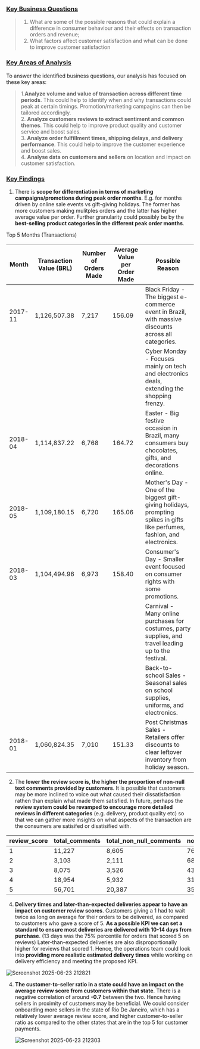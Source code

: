 ### <u> Key Business Questions </u>

> 1. What are some of the possible reasons that could explain a difference in consumer behaviour and their effects on transaction orders and revenue;
> 2. What factors affect customer satisfaction and what can be done to improve customer satisfaction

### <u> Key Areas of Analysis </u>

To answer the identified business questions, our analysis has focused on these key areas:

> 1.**Analyze volume and value of transaction across different time periods**. This could help to identify when and why transactions could peak at certain timings. Promotion/marketing campagins can then be tailored accordingly. 
<br> 2. **Analyze customers reviews to extract sentiment and common themes**. This could help to improve product quality and customer service and boost sales.
<br> 3. **Analyze order fulfillment times, shipping delays, and delivery performance**. This could help to improve the customer experience and boost sales.
<br> 4. **Analyse data on customers and sellers** on location and impact on customer satisfaction.

### <u> Key Findings </u>

1. There is **scope for differentiation in terms of marketing campaigns/promotions during peak order months**. E.g. for months driven by online sale events vs gift-giving holidays. The former has more customers making mulitples orders and the latter has higher average value per order. Further granularity could possibly be by the **best-selling product categories in the different peak order months**.

Top 5 Months (Transactions)

| Month    | Transaction Value (BRL) | Number of Orders Made | Average Value per Order Made | Possible Reason                                                                                                                                         |
|----------|-------------------------|-----------------------|------------------------------|--------------------------------------------------------------------------------------------------------------------------------------------------------|
| 2017-11  | 1,126,507.38            | 7,217                 | 156.09                       | Black Friday - The biggest e-commerce event in Brazil, with massive discounts across all categories.                                                   |
|          |                         |                       |                              | Cyber Monday - Focuses mainly on tech and electronics deals, extending the shopping frenzy.                                                            |
| 2018-04  | 1,114,837.22            | 6,768                 | 164.72                       | Easter - Big festive occasion in Brazil, many consumers buy chocolates, gifts, and decorations online.                                                   |
| 2018-05  | 1,109,180.15            | 6,720                 | 165.06                       | Mother's Day - One of the biggest gift-giving holidays, prompting spikes in gifts like perfumes, fashion, and electronics.                               |
| 2018-03  | 1,104,494.96            | 6,973                 | 158.40                       | Consumer's Day - Smaller event focused on consumer rights with some promotions.                                                                         |
|          |                         |                       |                              | Carnival - Many online purchases for costumes, party supplies, and travel leading up to the festival.                                                   |
|          |                         |                       |                              | Back-to-school Sales - Seasonal sales on school supplies, uniforms, and electronics.                                                                  |
| 2018-01  | 1,060,824.35            | 7,010                 | 151.33                       | Post Christmas Sales - Retailers offer discounts to clear leftover inventory from holiday season.                                                      |


2. The **lower the review score is, the higher the proportion of non-null text comments provided by customers**. It is possible that customers may be more inclined to voice out what caused their dissatisfaction rathen than explain what made them satisfied. In future, perhaps the **review system could be revamped to encourage more detailed reviews in different categories** (e.g. delivery, product quality etc) so that we can gather more insights on what aspects of the transaction are the consumers are satisifed or disatisified with.

| review_score | total_comments | total_non_null_comments | non_null_percentage |
|--------------|----------------|--------------------------|---------------------|
| 1            | 11,227         | 8,605                    | 76.65%              |
| 2            | 3,103          | 2,111                    | 68.03%              |
| 3            | 8,075          | 3,526                    | 43.67%              |
| 4            | 18,954         | 5,932                    | 31.30%              |
| 5            | 56,701         | 20,387                   | 35.96%              |


4. **Delivery times and later-than-expected deliveries appear to have an impact on customer review scores**. Customers giving a 1 had to wait twice as long on average for their orders to be delivered, as compared to customers who gave a score of 5. **As a possible KPI we can set a standard to ensure most deliveries are delivered with 10-14 days from purchase**. (13 days was the 75% percentile for orders that scored 5 on reviews) Later-than-expected deliveries are also disproportionally higher for reviews that scored 1. Hence, the operations team could look into **providing more realistic estimated delivery times** while working on delivery efficiency and meeting the proposed KPI.

![Screenshot 2025-06-23 212821](https://github.com/user-attachments/assets/d8985fe9-2700-413f-807a-78da522ef22b)


4. **The customer-to-seller ratio in a state could have an impact on the average review score from customers within that state**. There is a negative correlation of around **-0.7** between the two. Hence having sellers in proximity of customers may be beneficial. We could consider onboarding more sellers in the state of Rio De Janeiro, which has a relatively lower average review score, and higher customer-to-seller ratio as compared to the other states that are in the top 5 for customer payments.

   ![Screenshot 2025-06-23 212303](https://github.com/user-attachments/assets/413db976-e1bf-4955-b6c9-ab3aa10fc966)


